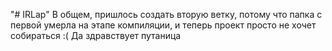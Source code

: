 "# IRLap" 
В общем, пришлось создать вторую ветку, потому что папка с первой умерла на этапе компиляции,
и теперь проект просто не хочет собираться :(
Да здравствует путаница